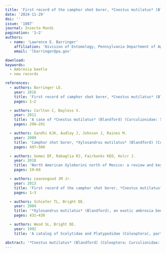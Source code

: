 ```yaml
---
title: 'First record of the camphor shot borer, *Cnestus mutilatus* (Blandford) (Coleoptera: Curculionidae: Scolytinae), in Massachusetts'
date: '2024-11-29'
doi: ''
issue: '1087'
journal: Insecta Mundi
pagination: '1–2'
authors:
  - name: 'Lawrence E. Barringer'
    affiliation: 'Division of Entomology, Pennsylvania Department of Agriculture, 2301 N. Cameron Street, Harrisburg, PA 17110 USA'
    email: 'lbarringer@pa.gov'

download:
keywords:
  - Ambrosia beetle
  - new records

references:
  - authors: Barringer LE.
    year: 2016
    title: 'First record of camphor shot borer, *Cnestus mutilatus* (Blandford) (Coleoptera: Curculionidae: Scolytinae) in Pennsylvania. Insecta Mundi 0519'
    pages: 1–2

  - authors: Carlton C, Bayless V.
    year: 2011
    title: 'A case of *Cnestus mutilatus* (Blandford) (Curculionidae: Scolytinae: Xyleborini) females damaging plastic fuel storage containers in Louisiana, U.S.A. Coleopterists Bulletin 65(3)'
    pages: 290–291

  - authors: Gandhi KJK, Audley J, Johnson J, Raines M.
    year: 2009
    title: 'Camphor shot borer, *Xylosandrus mutilatus* (Blandford) (Coleoptera: Curculionidae), an adventive ambrosia beetle in Georgia. The Coleopterists Bulletin 63(4)'
    pages: 497–500

  - authors: Gomez DF, Rabaglia RJ, Fairbanks KEO, Hulcr J.
    year: 2018
    title: 'North American Xyleborini north of Mexico: a review and key to genera and species (Coleoptera, Curculionidae, Scolytinae). ZooKeys 768'
    pages: 19–68

  - authors: Leavengood JM Jr.
    year: 2013
    title: 'First record of the camphor shot borer, *Cnestus mutilatus* (Blandford 1894), (Curculionidae: Scolytinae: Xyleborini) in Kentucky. Insecta Mundi 0308'
    pages: 1–3

  - authors: Schiefer TL, Bright DE.
    year: 2004
    title: '*Xylosandrus mutilatus* (Blandford), an exotic ambrosia beetle (Coleoptera: Curculionidae: Scolytinae: Xyleborini) new to North America. The Coleopterists Bulletin 58(3)'
    pages: 431–438

  - authors: Wood SL, Bright DE.
    year: 1992
    title: 'A catalog of Scolytidae and Platypodidae (Coleoptera), part 2: Taxonomic index volume A. Great Basin Naturalist Memoirs, No. 13. Brigham Young University; Provo, UT. 833 p.'

abstract: '*Cnestus mutilatus* (Blandford) (Coleoptera: Curculionidae: Scolytinae) is reported from Massachusetts for the first time. Brief trapping information is provided.'
---
```

